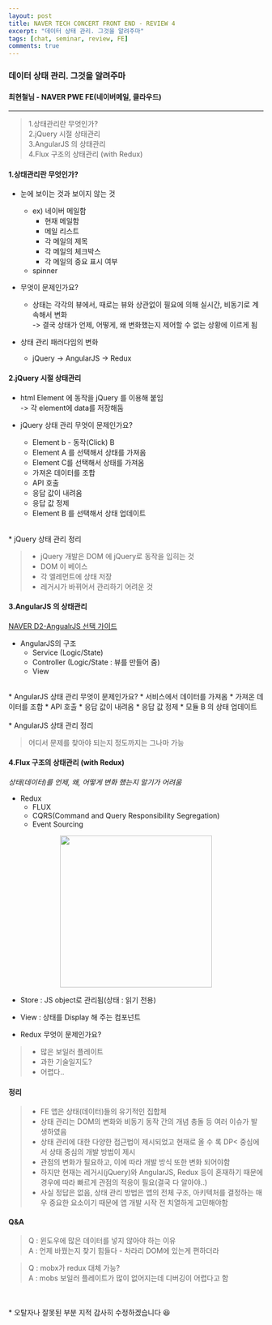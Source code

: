 ```yaml
---
layout: post
title: NAVER TECH CONCERT FRONT END - REVIEW 4
excerpt: "데이터 상태 관리. 그것을 알려주마"
tags: [chat, seminar, review, FE]
comments: true
---
```

### 데이터 상태 관리. 그것을 알려주마
#### 최현철님 - NAVER PWE FE(네이버메일, 클라우드)
---

> 1.상태관리란 무엇인가?<br>
> 2.jQuery 시절 상태관리<br>
> 3.AngularJS 의 상태관리<br>
> 4.Flux 구조의 상태관리 (with Redux)<br>

#### 1.상태관리란 무엇인가?

* 눈에 보이는 것과 보이지 않는 것
	* ex) 네이버 메일함
		* 현재 메일함
		* 메일 리스트
		* 각 메일의 제목
		* 각 메일의 체크박스
		* 각 메일의 중요 표시 여부
	* spinner

* 무엇이 문제인가요?
	* 상태는 각각의 뷰에서, 때로는 뷰와 상관없이 필요에 의해 실시간, 비동기로 계속해서 변화<br>
->  결국 상태가 언제, 어떻게, 왜 변화했는지 제어할 수 없는 상황에 이르게 됨

* 상태 관리 패러다임의 변화
	* jQuery -> AngularJS -> Redux

#### 2.jQuery 시절 상태관리

* html Element 에 동작을 jQuery 를 이용해 붙임<br>
-> 각 element에 data를 저장해둠

* jQuery 상태 관리 무엇이 문제인가요?
	* Element b - 동작(Click) B
	*  Element A 를 선택해서 상태를 가져옴
	* Element C를 선택해서 상태를 가져옴
	* 가져온 데이터를 조합
	* API 호출
	* 응답 값이 내려옴
	* 응답 값 정제
	* Element B 를 선택해서 상태 업데이트<br>
<br>
* jQuery 상태 관리 정리

> * jQuery 개발은 DOM 에 jQuery로 동작을 입히는 것
> * DOM 이 베이스
> * 각 엘레먼트에 상태 저장
> * 레거시가 바뀌어서 관리하기 어려운 것

#### 3.AngularJS 의 상태관리
 [NAVER D2-AngualrJS 선택 가이드](https://d2.naver.com/helloworld/1172239)

* AngularJS의 구조
	* Service (Logic/State)
	* Controller (Logic/State : 뷰를 만들어 줌)
	* View<br>
<br>
* AngularJS 상태 관리 무엇이 문제인가요?
	* 서비스에서 데이터를 가져옴
	* 가져온 데이터를 조합
	* API 호출
	* 응답 값이 내려옴
	* 응답 값 정제
	* 모듈 B 의 상태 업데이트<br>
<br>
* AngularJS 상태 관리 정리 

> 어디서 문제를 찾아야 되는지 정도까지는 그나마 가능

#### 4.Flux 구조의 상태관리 (with Redux)

*상태(데이터)를 언제, 왜, 어떻게 변화  했는지 알기가 어려움*

* Redux
	* FLUX
	* CQRS(Command and Query Responsibility Segregation)
	* Event Sourcing

<p style="text-align: center;">
<img src="https://user-images.githubusercontent.com/42940194/56453014-84b09800-6375-11e9-829d-d2dc7e518e8a.png" height="300px" >
</p>

* Store : JS object로 관리됨(상태 : 읽기 전용)
* View : 상태를 Display 해 주는 컴포넌트

* Redux 무엇이 문제인가요?
> * 많은 보일러 플레이트
> * 과한 기술일지도?
> * 어렵다..

#### 정리

> * FE 앱은 상태(데이터)들의 유기적인 집합체
> * 상태 관리는 DOM의 변화와 비동기 동작 간의 개념 충돌 등 여러 이슈가 발생하였음
> * 상태 관리에 대한 다양한 접근법이 제시되었고 현재로 올 수 록 DP< 중심에서 상태 중심의 개발 방법이 제시
> * 관점의 변화가 필요하고, 이에 따라 개발 방식 또한 변화 되어야함
> * 하지만 현재는 레거시(jQuery)와 AngularJS, Redux 등이 혼재하기 때문에 경우에 따라 빠르게 관점의 적응이 필요(결국 다 알아야..)
> * 사실 정답은 없음, 상태 관리 방법은 앱의 전체 구조, 아키텍처를 결정하는 매우 중요한 요소이기 때문에 앱 개발 시작 전 치열하게 고민해야함

#### Q&A

> Q : 윈도우에 많은 데이터를 넣지 않아야 하는 이유<br>
> A : 언제 바꿨는지 찾기 힘들다 - 차라리 DOM에 있는게 편하더라

> Q : mobx가 redux 대체 가능?<br>
> A : mobs 보일러 플레이트가 많이 없어지는데 디버깅이 어렵다고 함



<br>
<br>
* 오탈자나 잘못된 부분 지적 감사히 수정하겠습니다 😆
